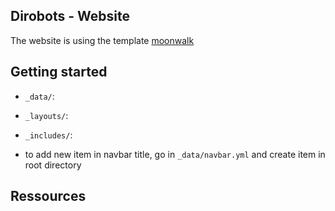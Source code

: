 ## Dirobots - Website

The website is using the template [moonwalk](https://github.com/abhinavs/moonwalk/)


## Getting started

- `_data/`:
- `_layouts/`: 
- `_includes/`:

- to add new item in navbar title, go in `_data/navbar.yml` and create item 
  in root directory


## Ressources


